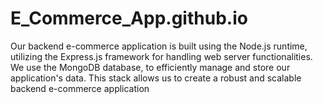 # E_Commerce_App.github.io
Our backend e-commerce application is built using the Node.js runtime, utilizing the Express.js framework for handling web server functionalities. We use the MongoDB database, to efficiently manage and store our application's data. This stack allows us to create a robust and scalable backend e-commerce application 
